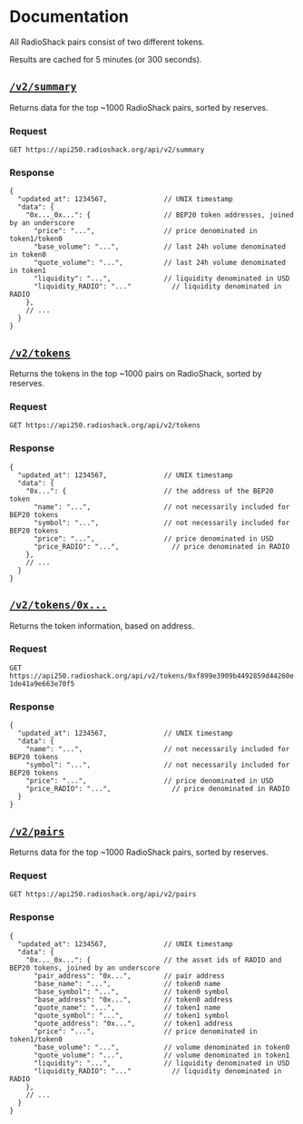 # Documentation

All RadioShack pairs consist of two different tokens.

Results are cached for 5 minutes (or 300 seconds).

## [`/v2/summary`](https://api250.radioshack.org/api/v2/summary)

Returns data for the top ~1000 RadioShack pairs, sorted by reserves. 

### Request

`GET https://api250.radioshack.org/api/v2/summary`

### Response

```json5
{
  "updated_at": 1234567,              // UNIX timestamp
  "data": {
    "0x..._0x...": {                  // BEP20 token addresses, joined by an underscore
      "price": "...",                 // price denominated in token1/token0
      "base_volume": "...",           // last 24h volume denominated in token0
      "quote_volume": "...",          // last 24h volume denominated in token1
      "liquidity": "...",             // liquidity denominated in USD
      "liquidity_RADIO": "..."          // liquidity denominated in RADIO
    },
    // ...
  }
}
```

## [`/v2/tokens`](https://api250.radioshack.org/api/v2/tokens)

Returns the tokens in the top ~1000 pairs on RadioShack, sorted by reserves.

### Request

`GET https://api250.radioshack.org/api/v2/tokens`

### Response

```json5
{
  "updated_at": 1234567,              // UNIX timestamp
  "data": {
    "0x...": {                        // the address of the BEP20 token
      "name": "...",                  // not necessarily included for BEP20 tokens
      "symbol": "...",                // not necessarily included for BEP20 tokens
      "price": "...",                 // price denominated in USD
      "price_RADIO": "...",             // price denominated in RADIO
    },
    // ...
  }
}
```

## [`/v2/tokens/0x...`](https://api250.radioshack.org/api/v2/tokens/0xf899e3909b4492859d44260e1de41a9e663e70f5)

Returns the token information, based on address.

### Request

`GET https://api250.radioshack.org/api/v2/tokens/0xf899e3909b4492859d44260e1de41a9e663e70f5`

### Response

```json5
{
  "updated_at": 1234567,              // UNIX timestamp
  "data": {
    "name": "...",                    // not necessarily included for BEP20 tokens
    "symbol": "...",                  // not necessarily included for BEP20 tokens
    "price": "...",                   // price denominated in USD
    "price_RADIO": "...",               // price denominated in RADIO
  }
}
```

## [`/v2/pairs`](https://api250.radioshack.org/api/v2/pairs)

Returns data for the top ~1000 RadioShack pairs, sorted by reserves.

### Request

`GET https://api250.radioshack.org/api/v2/pairs`

### Response

```json5
{
  "updated_at": 1234567,              // UNIX timestamp
  "data": {
    "0x..._0x...": {                  // the asset ids of RADIO and BEP20 tokens, joined by an underscore
      "pair_address": "0x...",        // pair address
      "base_name": "...",             // token0 name
      "base_symbol": "...",           // token0 symbol
      "base_address": "0x...",        // token0 address
      "quote_name": "...",            // token1 name
      "quote_symbol": "...",          // token1 symbol
      "quote_address": "0x...",       // token1 address
      "price": "...",                 // price denominated in token1/token0
      "base_volume": "...",           // volume denominated in token0
      "quote_volume": "...",          // volume denominated in token1
      "liquidity": "...",             // liquidity denominated in USD
      "liquidity_RADIO": "..."          // liquidity denominated in RADIO
    },
    // ...
  }
}
```
